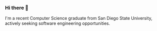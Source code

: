 ### Hi there 👋

I'm a recent Computer Science graduate from San Diego State University, actively seeking software engineering opportunities.
